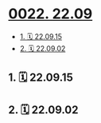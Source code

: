# [0022. 22.09](https://github.com/Tdahuyou/TNotes.footprints/tree/main/notes/0022.%2022.09)

<!-- region:toc -->

- [1. 🗓 22.09.15](#1--220915)
- [2. 🗓 22.09.02](#2--220902)

<!-- endregion:toc -->

## 1. 🗓 22.09.15

<Footprints :times="[2022, 9, 15, 2, 14]">
  <template #text-area>
    <p>台风：快醒醒，快醒醒，你忘带耳塞了~~</p>
    <p>我：对！对！对！</p>
  </template>
  <template #image-list="{ openModal }">
    <img src="https://cdn.jsdelivr.net/gh/tnotesjs/imgs@main/2025-02-15-21-31-37.png" @click="openModal(0)"/>
  </template>
  <template #time>2022-09-15 02:14</template>
</Footprints>

## 2. 🗓 22.09.02

<Footprints :times="[2022, 9, 2, 9, 25]">
  <template #text-area>
    <p>连株薄荷都养不活 😭😭😭</p>
    <hr />
    <p>最后再抢救一下吧，希望我这神仙操作不是加速了你的死亡</p>
  </template>
  <template #image-list="{ openModal }">
    <img src="https://cdn.jsdelivr.net/gh/tnotesjs/imgs@main/2025-02-15-21-32-53.png" @click="openModal(0)"/>
    <img src="https://cdn.jsdelivr.net/gh/tnotesjs/imgs@main/2025-02-15-21-33-07.png" @click="openModal(1)"/>
  </template>
</Footprints>
